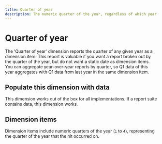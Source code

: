 ```yaml
---
title: Quarter of year
description: The numeric quarter of the year, regardless of which year.
---
```


# Quarter of year

The 'Quarter of year' dimension reports the quarter of any given year as a dimension item. This report is valuable if you want a report broken out by the quarter of the year, but do not want a static date as dimension items. You can aggregate year-over-year reports by quarter, so Q1 data of this year aggregates with Q1 data from last year in the same dimension item.

## Populate this dimension with data

This dimension works out of the box for all implementations. If a report suite contains data, this dimension works.

## Dimension items

Dimension items include numeric quarters of the year (`1` to `4`), representing the quarter of the year that the hit occurred on.
